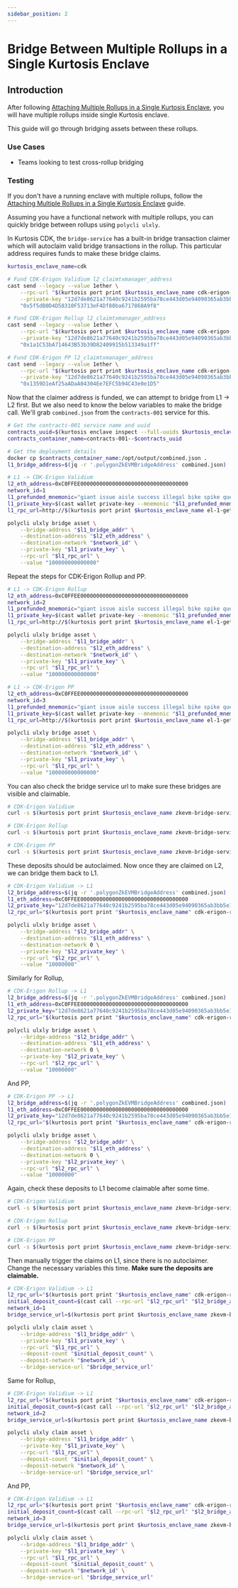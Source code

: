 ```yaml
---
sidebar_position: 2
---
```


# Bridge Between Multiple Rollups in a Single Kurtosis Enclave

## Introduction

After following [Attaching Multiple Rollups in a Single Kurtosis Enclave](./attaching-multiple-rollups.md), you will have multiple rollups inside single Kurtosis enclave.

This guide will go through bridging assets between these rollups.

### Use Cases

- Teams looking to test cross-rollup bridging

### Testing

If you don't have a running enclave with multiple rollups, follow the [Attaching Multiple Rollups in a Single Kurtosis Enclave](./attaching-multiple-rollups.md) guide.

Assuming you have a functional network with multiple rollups, you can quickly bridge between rollups using `polycli ulxly`.

In Kurtosis CDK, the `bridge-service` has a built-in bridge transaction claimer which will autoclaim valid bridge transactions in the rollup. This particular address requires funds to make these bridge claims.
```bash
kurtosis_enclave_name=cdk

# Fund CDK-Erigon Validium l2_claimtxmanager_address
cast send --legacy --value 1ether \
    --rpc-url "$(kurtosis port print $kurtosis_enclave_name cdk-erigon-rpc-001 rpc)" \
    --private-key "12d7de8621a77640c9241b2595ba78ce443d05e94090365ab3bb5e19df82c625" \
    "0x5f5dB0D4D58310F53713eF4Df80ba6717868A9f8"

# Fund CDK-Erigon Rollup l2_claimtxmanager_address
cast send --legacy --value 1ether \
    --rpc-url "$(kurtosis port print $kurtosis_enclave_name cdk-erigon-rpc-002 rpc)" \
    --private-key "12d7de8621a77640c9241b2595ba78ce443d05e94090365ab3bb5e19df82c625" \
    "0x1a1C53bA714643B53b39D82409915b513349a1ff"

# Fund CDK-Erigon PP l2_claimtxmanager_address
cast send --legacy --value 1ether \
    --rpc-url "$(kurtosis port print $kurtosis_enclave_name cdk-erigon-rpc-003 rpc)" \
    --private-key "12d7de8621a77640c9241b2595ba78ce443d05e94090365ab3bb5e19df82c625" \
    "0x1359D1eAf25aADaA04304Ee7EFC5b94C43e0e1D5"
```

Now that the claimer address is funded, we can attempt to bridge from L1 -> L2 first.
But we also need to know the below variables to make the bridge call. We'll grab `combined.json` from the `contracts-001` service for this.

```bash
# Get the contracts-001 service name and uuid
contracts_uuid=$(kurtosis enclave inspect --full-uuids $kurtosis_enclave_name | grep contracts-001 | awk '{print $1}')
contracts_container_name=contracts-001--$contracts_uuid

# Get the deployment details
docker cp $contracts_container_name:/opt/output/combined.json .
l1_bridge_address=$(jq -r '.polygonZkEVMBridgeAddress' combined.json)
```

```bash
# L1 -> CDK-Erigon Validium
l2_eth_address=0xC0FFEE0000000000000000000000000000000000
network_id=1
l1_prefunded_mnemonic="giant issue aisle success illegal bike spike question tent bar rely arctic volcano long crawl hungry vocal artwork sniff fantasy very lucky have athlete"
l1_private_key=$(cast wallet private-key --mnemonic "$l1_prefunded_mnemonic")
l1_rpc_url=http://$(kurtosis port print $kurtosis_enclave_name el-1-geth-lighthouse rpc)

polycli ulxly bridge asset \
    --bridge-address "$l1_bridge_addr" \
    --destination-address "$l2_eth_address" \
    --destination-network "$network_id" \
    --private-key "$l1_private_key" \
    --rpc-url "$l1_rpc_url" \
    --value "100000000000000"
```

Repeat the steps for CDK-Erigon Rollup and PP.
```bash
# L1 -> CDK-Erigon Rollup
l2_eth_address=0xC0FFEE0000000000000000000000000000000000
network_id=2
l1_prefunded_mnemonic="giant issue aisle success illegal bike spike question tent bar rely arctic volcano long crawl hungry vocal artwork sniff fantasy very lucky have athlete"
l1_private_key=$(cast wallet private-key --mnemonic "$l1_prefunded_mnemonic")
l1_rpc_url=http://$(kurtosis port print $kurtosis_enclave_name el-1-geth-lighthouse rpc)

polycli ulxly bridge asset \
    --bridge-address "$l1_bridge_addr" \
    --destination-address "$l2_eth_address" \
    --destination-network "$network_id" \
    --private-key "$l1_private_key" \
    --rpc-url "$l1_rpc_url" \
    --value "100000000000000"
```

```bash
# L1 -> CDK-Erigon PP
l2_eth_address=0xC0FFEE0000000000000000000000000000000000
network_id=3
l1_prefunded_mnemonic="giant issue aisle success illegal bike spike question tent bar rely arctic volcano long crawl hungry vocal artwork sniff fantasy very lucky have athlete"
l1_private_key=$(cast wallet private-key --mnemonic "$l1_prefunded_mnemonic")
l1_rpc_url=http://$(kurtosis port print $kurtosis_enclave_name el-1-geth-lighthouse rpc)

polycli ulxly bridge asset \
    --bridge-address "$l1_bridge_addr" \
    --destination-address "$l2_eth_address" \
    --destination-network "$network_id" \
    --private-key "$l1_private_key" \
    --rpc-url "$l1_rpc_url" \
    --value "100000000000000"
```

You can also check the bridge service url to make sure these bridges are visible and claimable.
```bash
# CDK-Erigon Validium
curl -s $(kurtosis port print $kurtosis_enclave_name zkevm-bridge-service-001 rpc)/bridges/0xC0FFEE0000000000000000000000000000000000 | jq '.'

# CDK-Erigon Rollup
curl -s $(kurtosis port print $kurtosis_enclave_name zkevm-bridge-service-002 rpc)/bridges/0xC0FFEE0000000000000000000000000000000000 | jq '.'

# CDK-Erigon PP
curl -s $(kurtosis port print $kurtosis_enclave_name zkevm-bridge-service-003 rpc)/bridges/0xC0FFEE0000000000000000000000000000000000 | jq '.'
```

These deposits should be autoclaimed. Now once they are claimed on L2, we can bridge them back to L1.
```bash
# CDK-Erigon Validium -> L1
l2_bridge_address=$(jq -r '.polygonZkEVMBridgeAddress' combined.json)
l1_eth_address=0xC0FFEE0000000000000000000000000000000000
l2_private_key="12d7de8621a77640c9241b2595ba78ce443d05e94090365ab3bb5e19df82c625"
l2_rpc_url="$(kurtosis port print "$kurtosis_enclave_name" cdk-erigon-rpc-001 rpc)"

polycli ulxly bridge asset \
    --bridge-address "$l2_bridge_addr" \
    --destination-address "$l1_eth_address" \
    --destination-network 0 \
    --private-key "$l2_private_key" \
    --rpc-url "$l2_rpc_url" \
    --value "10000000"
```

Similarly for Rollup,
```bash
# CDK-Erigon Rollup -> L1
l2_bridge_address=$(jq -r '.polygonZkEVMBridgeAddress' combined.json)
l1_eth_address=0xC0FFEE0000000000000000000000000000000000
l2_private_key="12d7de8621a77640c9241b2595ba78ce443d05e94090365ab3bb5e19df82c625"
l2_rpc_url="$(kurtosis port print "$kurtosis_enclave_name" cdk-erigon-rpc-002 rpc)"

polycli ulxly bridge asset \
    --bridge-address "$l2_bridge_addr" \
    --destination-address "$l1_eth_address" \
    --destination-network 0 \
    --private-key "$l2_private_key" \
    --rpc-url "$l2_rpc_url" \
    --value "10000000"
```

And PP,
```bash
# CDK-Erigon PP -> L1
l2_bridge_address=$(jq -r '.polygonZkEVMBridgeAddress' combined.json)
l1_eth_address=0xC0FFEE0000000000000000000000000000000000
l2_private_key="12d7de8621a77640c9241b2595ba78ce443d05e94090365ab3bb5e19df82c625"
l2_rpc_url="$(kurtosis port print "$kurtosis_enclave_name" cdk-erigon-rpc-003 rpc)"

polycli ulxly bridge asset \
    --bridge-address "$l2_bridge_addr" \
    --destination-address "$l1_eth_address" \
    --destination-network 0 \
    --private-key "$l2_private_key" \
    --rpc-url "$l2_rpc_url" \
    --value "10000000"
```

Again, check these deposits to L1 become claimable after some time.
```bash
# CDK-Erigon Validium
curl -s $(kurtosis port print $kurtosis_enclave_name zkevm-bridge-service-001 rpc)/bridges/0xC0FFEE0000000000000000000000000000000000 | jq '.'

# CDK-Erigon Rollup
curl -s $(kurtosis port print $kurtosis_enclave_name zkevm-bridge-service-002 rpc)/bridges/0xC0FFEE0000000000000000000000000000000000 | jq '.'

# CDK-Erigon PP
curl -s $(kurtosis port print $kurtosis_enclave_name zkevm-bridge-service-003 rpc)/bridges/0xC0FFEE0000000000000000000000000000000000 | jq '.'
```

Then manually trigger the claims on L1, since there is no autoclaimer. Change the necessary variables this time.
**Make sure the deposits are claimable.**
```bash
# CDK-Erigon Validium -> L1
l2_rpc_url="$(kurtosis port print "$kurtosis_enclave_name" cdk-erigon-rpc-001 rpc)"
initial_deposit_count=$(cast call --rpc-url "$l2_rpc_url" "$l2_bridge_addr" 'depositCount()(uint256)')
network_id=1
bridge_service_url=$(kurtosis port print $kurtosis_enclave_name zkevm-bridge-service-001 rpc)

polycli ulxly claim asset \
    --bridge-address "$l1_bridge_addr" \
    --private-key "$l1_private_key" \
    --rpc-url "$l1_rpc_url" \
    --deposit-count "$initial_deposit_count" \
    --deposit-network "$network_id" \
    --bridge-service-url "$bridge_service_url"
```

Same for Rollup,
```bash
# CDK-Erigon Validium -> L1
l2_rpc_url="$(kurtosis port print "$kurtosis_enclave_name" cdk-erigon-rpc-002 rpc)"
initial_deposit_count=$(cast call --rpc-url "$l2_rpc_url" "$l2_bridge_addr" 'depositCount()(uint256)')
network_id=2
bridge_service_url=$(kurtosis port print $kurtosis_enclave_name zkevm-bridge-service-002 rpc)

polycli ulxly claim asset \
    --bridge-address "$l1_bridge_addr" \
    --private-key "$l1_private_key" \
    --rpc-url "$l1_rpc_url" \
    --deposit-count "$initial_deposit_count" \
    --deposit-network "$network_id" \
    --bridge-service-url "$bridge_service_url"
```

And PP,
```bash
# CDK-Erigon Validium -> L1
l2_rpc_url="$(kurtosis port print "$kurtosis_enclave_name" cdk-erigon-rpc-003 rpc)"
initial_deposit_count=$(cast call --rpc-url "$l2_rpc_url" "$l2_bridge_addr" 'depositCount()(uint256)')
network_id=3
bridge_service_url=$(kurtosis port print $kurtosis_enclave_name zkevm-bridge-service-003 rpc)

polycli ulxly claim asset \
    --bridge-address "$l1_bridge_addr" \
    --private-key "$l1_private_key" \
    --rpc-url "$l1_rpc_url" \
    --deposit-count "$initial_deposit_count" \
    --deposit-network "$network_id" \
    --bridge-service-url "$bridge_service_url"
```